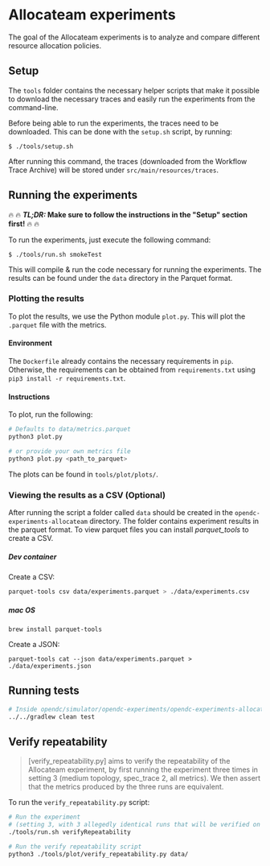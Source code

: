 # Allocateam experiments

The goal of the Allocateam experiments is to analyze and compare different resource allocation policies.

## Setup

The `tools` folder contains the necessary helper scripts that make it possible to download the necessary traces and
easily run the experiments from the command-line.


Before being able to run the experiments, the traces need to be downloaded. This can be done with the `setup.sh` script,
by running:
```shell
$ ./tools/setup.sh
```

After running this command, the traces (downloaded from the Workflow Trace Archive) will be stored under `src/main/resources/traces`.

## Running the experiments

:fire: :fire: ***TL;DR:* Make sure to follow the instructions in the "Setup" section first!** :fire: :fire:

To run the experiments, just execute the following command:
```shell
$ ./tools/run.sh smokeTest
```

This will compile & run the code necessary for running the experiments. The results can be found under the `data` directory in the Parquet format.


### Plotting the results

To plot the results, we use the Python module `plot.py`. This will plot the `.parquet` file with the metrics.

#### Environment

The `Dockerfile` already contains the necessary requirements in `pip`. Otherwise, the requirements can be obtained from `requirements.txt` using
`pip3 install -r requirements.txt`.

#### Instructions

To plot, run the following:

```bash
# Defaults to data/metrics.parquet
python3 plot.py 

# or provide your own metrics file
python3 plot.py <path_to_parquet>
```

The plots can be found in `tools/plot/plots/`.

### Viewing the results as a CSV (Optional)

After running the script a folder called `data` should be created in the `opendc-experiments-allocateam` directory. The folder contains experiment results
in the parquet format. To view parquet files you can install *parquet_tools* to create a CSV.

##### Dev container

Create a CSV:
```bash
parquet-tools csv data/experiments.parquet > ./data/experiments.csv
```

##### mac OS
`brew install parquet-tools`

Create a JSON:
```shell script
parquet-tools cat --json data/experiments.parquet > ./data/experiments.json
```

## Running tests

```bash
# Inside opendc/simulator/opendc-experiments/opendc-experiments-allocateam
../../gradlew clean test
```

## Verify repeatability

> [verify_repeatability.py] aims to verify the repeatability of the Allocateam experiment,
by first running the experiment three times in setting 3 (medium topology, spec_trace 2, all metrics).
We then assert that the metrics produced by the three runs are equivalent.

To run the `verify_repeatability.py` script:

```bash
# Run the experiment 
# (setting 3, with 3 allegedly identical runs that will be verified on their equality)
./tools/run.sh verifyRepeatability

# Run the verify repeatability script
python3 ./tools/plot/verify_repeatability.py data/
```
